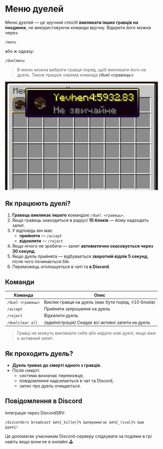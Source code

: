 # Меню дуелей

Меню дуелей — це зручний спосіб **викликати інших гравців на поєдинок**, не використовуючи команди вручну. Відкрити його можна через:

```
/menu
```

або ж одразу:

```
/duelmenu
```

> В меню можна вибрати гравця поряд, щоб викликати його на дуель. Також працює окрема команда **/duel <гравець>**

<p align="center">
  <img src="../../../assets/menu.png" alt="Menu">
</p>
 
## Як працюють дуелі?

1. **Гравець викликає іншого** командою `/duel <гравець>`.
2. Якщо гравець знаходиться в радіусі **10 блоків** — йому надходить запит.
3. У відповідь він має:
   - **прийняти** — `/accept`
   - **відхилити** — `/reject`
4. Якщо нічого не зробити — запит **автоматично скасовується через 30 секунд**.
5. Якщо дуель прийнята — відбувається **зворотній відлік 5 секунд**, після чого починається бій.
6. Переможець оголошується в чаті та **в Discord**.

<Clear/>

## Команди

| Команда | Опис |
|--------|------|
| `/duel <гравець>` | Виклик гравця на дуель (має бути поряд, ≤10 блоків) |
| `/accept` | Прийняти запрошення на дуель |
| `/reject` | Відхилити дуель |
| `/duelclear all` | *(адміністрація)* Скидає всі активні запити на дуель |

> Гравці не можуть викликати себе або кидати нові дуелі, якщо вже є активний запит.


## Як проходить дуель?

- **Дуель триває до смерті одного з гравців.**
- Після смерті:
  - система визначає переможця,
  - повідомлення надсилається в чат та Discord,
  - запис про дуель очищається.


## Повідомлення в Discord

Інтеграція через DiscordSRV:

```skript
/discordsrv broadcast &e%{_killer}% &aперемагає &e%{_rival}% &aв дуелі!
```

Це допомагає учасникам Discord-серверу слідкувати за подіями в грі навіть якщо вони не в онлайні 🕹️

